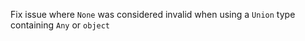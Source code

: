 Fix issue where `None` was considered invalid when using a `Union` type containing `Any` or `object`